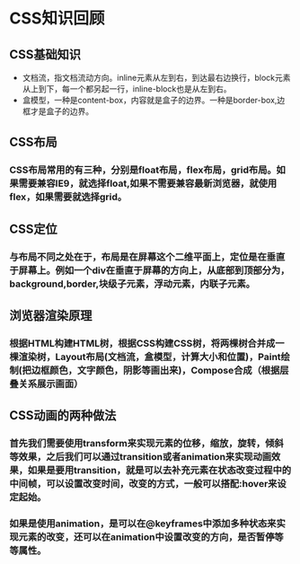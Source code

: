 # CSS知识回顾
## CSS基础知识
* 文档流，指文档流动方向。inline元素从左到右，到达最右边换行，block元素从上到下，每一个都另起一行，inline-block也是从左到右。
* 盒模型，一种是content-box，内容就是盒子的边界。一种是border-box,边框才是盒子的边界。
## CSS布局
### CSS布局常用的有三种，分别是float布局，flex布局，grid布局。如果需要兼容IE9，就选择float,如果不需要兼容最新浏览器，就使用flex，如果需要就选择grid。
## CSS定位
### 与布局不同之处在于，布局是在屏幕这个二维平面上，定位是在垂直于屏幕上。例如一个div在垂直于屏幕的方向上，从底部到顶部分为，background,border,块级子元素，浮动元素，内联子元素。
## 浏览器渲染原理
### 根据HTML构建HTML树，根据CSS构建CSS树，将两棵树合并成一棵渲染树，Layout布局(文档流，盒模型，计算大小和位置)，Paint绘制(把边框颜色，文字颜色，阴影等画出来)，Compose合成（根据层叠关系展示画面）
## CSS动画的两种做法
### 首先我们需要使用transform来实现元素的位移，缩放，旋转，倾斜等效果，之后我们可以通过transition或者animation来实现动画效果，如果是要用transition，就是可以去补充元素在状态改变过程中的中间帧，可以设置改变时间，改变的方式，一般可以搭配:hover来设定起始。
### 如果是使用animation，是可以在@keyframes中添加多种状态来实现元素的改变，还可以在animation中设置改变的方向，是否暂停等等属性。